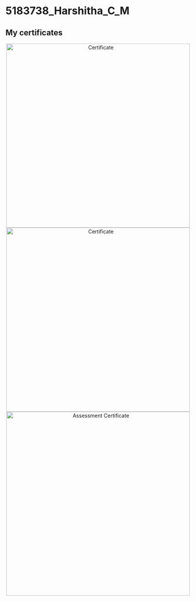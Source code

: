 # 5183738\_Harshitha\_C\_M



## My certificates

<p align="center">
 <img src="SDLC\_week1/Certificate/SDLC\_complete.png" alt="Certificate" width="500">

 <img src="SDLC\_week1/Certificate/SDLC\_quiz.png" alt=" Certificate" width="500">

 <img src="Git\_week2/Certificate/git\_certificate\_page-0001.jpg" alt="Assessment Certificate" width="500">



</p>



